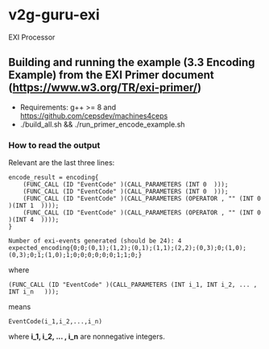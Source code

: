 # v2g-guru-exi
EXI Processor


## Building and running the example (3.3 Encoding Example) from the EXI Primer document (https://www.w3.org/TR/exi-primer/)
- Requirements: g++ >= 8 and https://github.com/cepsdev/machines4ceps
- ./build_all.sh && ./run_primer_encode_example.sh 

### How to read the output

Relevant are the last three lines:

```
encode_result = encoding{
    (FUNC_CALL (ID "EventCode" )(CALL_PARAMETERS (INT 0  )));
    (FUNC_CALL (ID "EventCode" )(CALL_PARAMETERS (INT 0  )));
    (FUNC_CALL (ID "EventCode" )(CALL_PARAMETERS (OPERATOR , "" (INT 0  )(INT 1  ))));
    (FUNC_CALL (ID "EventCode" )(CALL_PARAMETERS (OPERATOR , "" (INT 0  )(INT 4  ))));
}

Number of exi-events generated (should be 24): 4
expected_encoding{0;0;(0,1);(1,2);(0,1);(1,1);(2,2);(0,3);0;(1,0);(0,3);0;1;(1,0);1;0;0;0;0;0;0;1;1;0;}
```

where


```
(FUNC_CALL (ID "EventCode" )(CALL_PARAMETERS (INT i_1, INT i_2, ... , INT i_n   )));
```

means

```
EventCode(i_1,i_2,...,i_n)
```

where __i_1, i_2, ... , i_n__  are nonnegative integers.


